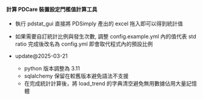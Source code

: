 #### 計算 PDCare 裝置設定門檻值計算工具

- 執行 pdstat_gui 直接將 PDSimply 產出的 excel 拖入即可以得到統計值
- 如果需要自訂統計比例與發生次數, 調整 config.example.yml 內的值代表 std ratio
  完成後改名為 config.yml 即會取代程式內的預設比例

- update@2025-03-21
  - python 版本調整為 3.11
  - sqlalchemy 保留在較舊版本避免語法不支援
  - 在完成統計計算後，將 load_trend 的字典清空避免無用數據佔用大量記憶體
